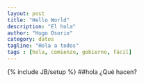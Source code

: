 ```yaml
---
layout: post
title: "Hello World"
description: "El hola"
author: "Hugo Osorio"
category: datos
tagline: "Hola a todos"
tags : [hola, comienzo, gobierno, fácil]
---
```

{% include JB/setup %}
##hola
¿Qué hacen?